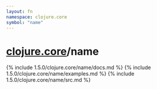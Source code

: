 ```yaml
---
layout: fn
namespace: clojure.core
symbol: "name"
---
```


# [clojure.core](../)/name

{% include 1.5.0/clojure.core/name/docs.md %}
{% include 1.5.0/clojure.core/name/examples.md %}
{% include 1.5.0/clojure.core/name/src.md %}

